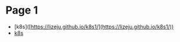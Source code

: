 # Page 1

* \[k8s]\([https://lizeju.github.io/k8s1/](https://lizeju.github.io/k8s1/))
* [k8s](https://lizeju.github.io/k8s1/)


